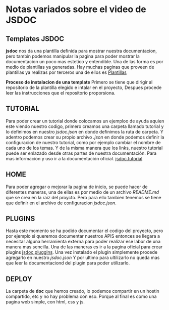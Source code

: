 # Notas variados sobre el video de JSDOC


## Templates JSDOC

**jsdoc** nos da una plantilla definida para mostrar nuestra documentacion, pero tambin podemos manipular la pagina
para poder mostrar la documentacion un poco mas estetico y entendible. Una de las forma es por medio de plantillas ya generadas.
Hay muchas paginas que proveen de plantillas ya realizas por terceros una de ellos es  [Plantillas](https://cancerberosgx.github.io/jsdoc-templates-demo/demo/ "Esto es una pagina con plantillas para JSDOC")

**Proceso de instalacion de una template**
Primero se tiene que dirigir al repositorio de la plantilla elegido e intalar en el proyecto, 
Despues procede leer las instrucciones que el repositorio proporsiona.



## TUTORIAL


Para poder crear un tutorial donde colocamos un ejemploo de ayuda aquien este viendo nuestro codigo, primero 
creamos una carpeta llamado tutorial y lo definimos en nuestro *jsdoc.json* en donde definimos la ruta de carpeta.
Y adentro podemos crear su propio archivo *.json* en donde podemos definir la configuracion de nuestro tutorial, como por ejemplo
cambiar el nombre de cada uno de los temas. 
Y de la misma manera que los links, nuestro tutorial puede ser enlazado desde otras partes de nuestra documentación.
Para mas informacion y uso ir a la documentación oficial. [jsdoc.tutorial](https://jsdoc.app/tags-tutorial.html)


## HOME

Para poder agregar o mejorar la pagina de inicio, se puede hacer de diferentes maneras, una de ellas es por medio de un archivo 
*README.md* que se crea en la raiz del proycto.
Pero para ello tambien tenemos se tiene que definir en el archivo de configuracion *jsdoc.json*.

## PLUGINS
Hasta este momento se ha podido documentar el codigo del proyecto, pero por ejemplo si queremos documentar nuestros APIS entonces 
se llegara a necesitar alguna herramienta externa para poder realizar ese labor de una manera mas sencilla.
Una de las maneras es ir a la pagina oficial para crear plugins [jsdoc.pluggins](https://jsdoc.app/about-plugins.html "Esta es la documentacion oficial para los pluggins").
Una vez instalado el plugin simplemente procede agregarlo en nuestro *jsdoc.json*
Y por ultimo para ultilizarlo no queda mas que leer la documentaciond del plugin para poder utilizarlo.

## DEPLOY

La carpeta de **doc** que hemos creado, lo podemos compartir en un hostin compartido, etc y no hay problema con eso.
Porque al final es como una pagina web simple, con html, css y js.



